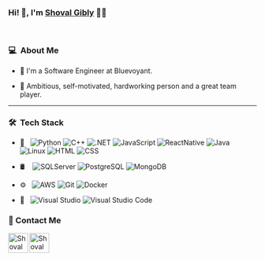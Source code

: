 

### Hi! 👋, I'm [Shoval Gibly](https://www.linkedin.com/in/shoval-gibly/) 👩‍💻

<br />

<h3> 💻 &nbsp;About Me </h3>

- 💼 I'm a Software Engineer at Bluevoyant. 

- 💪 Ambitious, self-motivated, hardworking person and a great team player.
  
<hr />
<h3> 🛠 &nbsp;Tech Stack</h3>

- 🧰 &nbsp;
  ![Python](https://img.shields.io/badge/-Pyhton-333333?style=flat&logo=python&logoColor=804a4a)
  ![C++](https://img.shields.io/badge/-C++-333333?style=flat&logo=c++&logoColor=6d4a80)
  ![.NET](https://img.shields.io/badge/-.NET%20Core-333333?style=flat&logo=.NET)
  ![JavaScript](https://img.shields.io/badge/-JavaScript-333333?style=flat&logo=javascript)
  ![ReactNative](https://img.shields.io/badge/-ReactNative-333333?style=flat&logo=react)
  ![Java](https://img.shields.io/badge/-java-333333?style=flat&logo=java)
  ![Linux](https://img.shields.io/badge/-linux-333333?style=flat&logo=linux)
  ![HTML](https://img.shields.io/badge/-html-333333?style=flat&logo=html)
  ![CSS](https://img.shields.io/badge/-css-333333?style=flat&logo=css)

- 🛢  &nbsp;
  &nbsp;![SQLServer](https://img.shields.io/badge/-Sql_Server-333333?style=flat&logo=microsoft-sql-server)
  ![PostgreSQL](https://img.shields.io/badge/-PostgreSQL-333333?style=flat&logo=postgresql)
  ![MongoDB](https://img.shields.io/badge/-MongoDB-333333?style=flat&logo=mongodb)

- ⚙️ &nbsp;
  ![AWS](https://img.shields.io/badge/-AWS-333333?style=flat&logo=amazon)
  ![Git](https://img.shields.io/badge/-Git-333333?style=flat&logo=git)
  ![Docker](https://img.shields.io/badge/-Docker-333333?style=flat&logo=docker)

- 🔧 &nbsp;
  ![Visual Studio](https://img.shields.io/badge/-Visual_Studio-333333?style=flat&logo=visual-studio&logoColor=5d2b90)
  ![Visual Studio Code](https://img.shields.io/badge/-Visual_Studio_Code-333333?style=flat&logo=visual-studio-code&logoColor=007ACC)

<!-- <p>
  <div class="github-stats">
  <img  src="https://github-readme-stats.vercel.app/api?username=ShovalGibly&theme=vision-friendly-dark&show_icons=true&hide=issues,contribs,prs" />
  </div>
</p> -->

### 📝 Contact Me 
[<img align="left" alt="ShovalGibly | LinkedIn" height="40px" src="https://www.vectorlogo.zone/logos/linkedin/linkedin-tile.svg"/>][linkedin]
[<img align="left" alt="ShovalGibly | Gmail" height="40px" src="https://www.vectorlogo.zone/logos/gmail/gmail-icon.svg"/>][gmail]


[linkedin]: https://www.linkedin.com/in/shoval-gibly/
[gmail]: mailto:ShovalGibly@gmail.com



